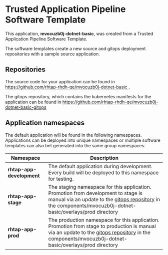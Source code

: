 # Trusted Application Pipeline Software Template

This application, **mvocuzb0j-dotnet-basic**, was created from a Trusted Application Pipeline Software Template.

The software templates create a new source and gitops deployment repositories with a sample source application. 

## Repositories

The source code for your application can be found in [https://github.com/rhtap-rhdh-qe/mvocuzb0j-dotnet-basic ](https://github.com/rhtap-rhdh-qe/mvocuzb0j-dotnet-basic ).
 
The gitops repository, which contains the kubernetes manifests for the application can be found in 
[https://github.com/rhtap-rhdh-qe/mvocuzb0j-dotnet-basic-gitops ](https://github.com/rhtap-rhdh-qe/mvocuzb0j-dotnet-basic-gitops ) 

## Application namespaces 

The default application will be found in the following namespaces. Applications can be deployed into unique namespaces or multiple software templates can also bet generated into the same group namespaces.  

|  Namespace   |  Description   |  
| -------- | -------- |   
| **rhtap-app-development** | The default application during development. Every build will be deployed to this namespace for testing. | 
| **rhtap-app-stage** | The staging namespace for this application. Promotion from development to stage is manual via an update to the [gitops repository](https://github.com/rhtap-rhdh-qe/mvocuzb0j-dotnet-basic-gitops ) in the components/mvocuzb0j-dotnet-basic/overlays/prod directory |  
| **rhtap-app-prod** | The production namespace for this application. Promotion from stage to production is manual via an update to the [gitops repository](https://github.com/rhtap-rhdh-qe/mvocuzb0j-dotnet-basic-gitops ) in the components/mvocuzb0j-dotnet-basic/overlays/prod directory | 